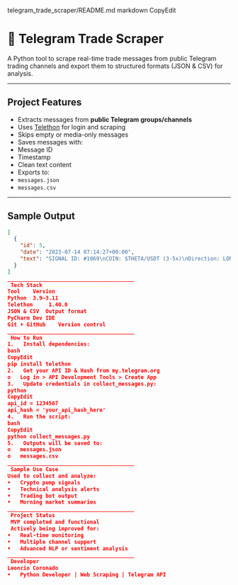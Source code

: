  telegram_trade_scraper/README.md
markdown
CopyEdit
# 📡 Telegram Trade Scraper

A Python tool to scrape real-time trade messages from public Telegram trading channels and export them to structured formats (JSON & CSV) for analysis.

---

##  Project Features

-  Extracts messages from **public Telegram groups/channels**
-  Uses [Telethon](https://github.com/LonamiWebs/Telethon) for login and scraping
-  Skips empty or media-only messages
-  Saves messages with:
  - Message ID
  - Timestamp
  - Clean text content
-  Exports to:
  - `messages.json`
  - `messages.csv`

---

##  Sample Output

```json
[
  {
    "id": 5,
    "date": "2023-07-14 07:14:27+00:00",
    "text": "SIGNAL ID: #1069\nCOIN: $THETA/USDT (3-5x)\nDirection: LONG📈\nTarget 1: 0.736\n...\nt.me/BinanceKillers"
  }
]
________________________________________
 Tech Stack
Tool	Version
Python	3.9–3.11
Telethon	 1.40.0
JSON & CSV	Output format
PyCharm	Dev IDE
Git + GitHub	Version control
________________________________________
 How to Run
1.	 Install dependencies:
bash
CopyEdit
pip install telethon
2.	 Get your API ID & Hash from my.telegram.org
o	Log in > API Development Tools > Create App
3.	 Update credentials in collect_messages.py:
python
CopyEdit
api_id = 1234567
api_hash = 'your_api_hash_here'
4.	 Run the script:
bash
CopyEdit
python collect_messages.py
5.	 Outputs will be saved to:
o	messages.json
o	messages.csv
________________________________________
 Sample Use Case
Used to collect and analyze:
•	Crypto pump signals
•	Technical analysis alerts
•	Trading bot output
•	Morning market summaries
________________________________________
 Project Status
 MVP completed and functional
 Actively being improved for:
•	Real-time monitoring
•	Multiple channel support
•	Advanced NLP or sentiment analysis
________________________________________
 Developer
Leoncio Coronado
•	Python Developer | Web Scraping | Telegram API


